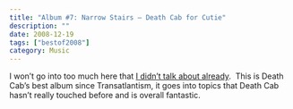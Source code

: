 ```yaml
---
title: "Album #7: Narrow Stairs – Death Cab for Cutie"
description: ""
date: 2008-12-19
tags: ["bestof2008"]
category: Music
---
```



I won’t go into too much here that <a href="https://web.archive.org/web/20131211095310/http://www.marktopia.net/2008/08/08/the-case-for-narrow-stairs/">I didn’t talk about already</a>.&nbsp; This is Death Cab’s best album since Transatlantism, it goes into topics that Death Cab hasn’t really touched before and is overall fantastic.
